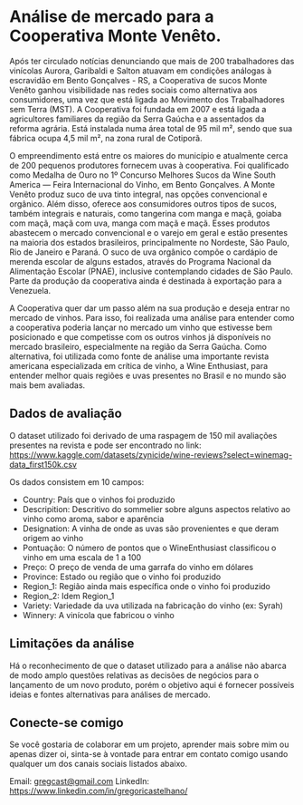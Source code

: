 # Análise de mercado para a Cooperativa Monte Venêto.

Após ter circulado notícias denunciando que mais de 200 trabalhadores das vinícolas Aurora, Garibaldi e Salton atuavam em condições análogas à escravidão em Bento Gonçalves - RS, a Cooperativa de sucos Monte Venêto ganhou visibilidade nas redes sociais como alternativa aos consumidores, uma vez que está ligada ao Movimento dos Trabalhadores sem Terra (MST). A Cooperativa foi fundada em 2007 e está ligada a agricultores familiares da região da Serra Gaúcha e a assentados da reforma agrária. Está instalada numa área total de 95 mil m², sendo que sua fábrica ocupa 4,5 mil m², na zona rural de Cotiporã.

O empreendimento está entre os maiores do município e atualmente cerca de 200 pequenos produtores fornecem uvas à cooperativa. Foi qualificado como Medalha de Ouro no 1º Concurso Melhores Sucos da Wine South America — Feira Internacional do Vinho, em Bento Gonçalves. A Monte Venêto produz suco de uva tinto integral, nas opções convencional e orgânico. Além disso, oferece aos consumidores outros tipos de sucos, também integrais e naturais, como tangerina com manga e maçã, goiaba com maçã, maçã com uva, manga com maçã e maçã. Esses produtos abastecem o mercado convencional e o varejo em geral e estão presentes na maioria dos estados brasileiros, principalmente no Nordeste, São Paulo, Rio de Janeiro e Paraná. O suco de uva orgânico compõe o cardápio de merenda escolar de alguns estados, através do Programa Nacional da Alimentação Escolar (PNAE), inclusive contemplando cidades de São Paulo. Parte da produção da cooperativa ainda é destinada à exportação para a Venezuela.

A Cooperativa quer dar um passo além na sua produção e deseja entrar no mercado de vinhos. Para isso, foi realizada uma análise para entender como a cooperativa poderia lançar no mercado um vinho que estivesse bem posicionado e que competisse com os outros vinhos já disponíveis no mercado brasileiro, especialmente na região da Serra Gaúcha. Como alternativa, foi utilizada como fonte de análise uma importante revista americana especializada em crítica de vinho, a Wine Enthusiast, para entender melhor quais regiões e uvas presentes no Brasil e no mundo são mais bem avaliadas.

## Dados de avaliação

O dataset utilizado foi derivado de uma raspagem de 150 mil avaliações presentes na revista e pode ser encontrado no link: <https://www.kaggle.com/datasets/zynicide/wine-reviews?select=winemag-data_first150k.csv>

Os dados consistem em 10 campos:

- Country: País que o vinhos foi produzido
- Descripition: Descritivo do sommelier sobre alguns aspectos relativo ao vinho como aroma, sabor e aparência
- Designation: A vinha de onde as uvas são provenientes e que deram origem ao vinho
- Pontuação: O número de pontos que o WineEnthusiast classificou o vinho em uma escala de 1 a 100
- Preço: O preço de venda de uma garrafa do vinho em dólares
- Province: Estado ou região que o vinho foi produzido
- Region_1: Região ainda mais específica onde o vinho foi produzido
- Region_2: Idem Region_1
- Variety: Variedade da uva utilizada na fabricação do vinho (ex: Syrah)
- Winnery: A vinícola que fabricou o vinho

## Limitações da análise

Há o reconhecimento de que o dataset utilizado para a análise não abarca de modo amplo questões relativas as decisões de negócios para o lançamento de um novo produto, porém o objetivo aqui é fornecer possíveis ideias e fontes alternativas para análises de mercado.

## Conecte-se comigo

Se você gostaria de colaborar em um projeto, aprender mais sobre mim ou apenas dizer oi, sinta-se à vontade para entrar em contato comigo usando qualquer um dos canais sociais listados abaixo.

Email: <gregcast@gmail.com>
LinkedIn: <https://www.linkedin.com/in/gregoricastelhano/>
